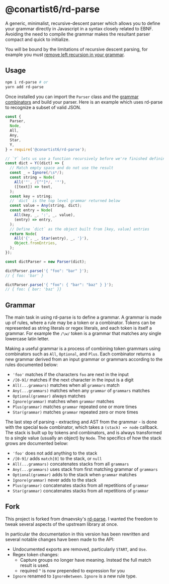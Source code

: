 # @conartist6/rd-parse

A generic, minimalist, recursive-descent parser which allows you to define your grammar directly in Javascript in a syntax closely related to EBNF. Avoiding the need to compile the grammar makes the resultant parser compact and quick to initialize.

You will be bound by the limitations of recursive descent parsing, for example you must [remove left recursion in your grammar](https://www.geeksforgeeks.org/removing-direct-and-indirect-left-recursion-in-a-grammar/).

## Usage

```sh
npm i rd-parse # or
yarn add rd-parse
```

Once installed you can import the `Parser` class and the [grammar combinators](#grammar) and build your parser. Here is an example which uses rd-parse to recognize a subset of valid JSON.

```js
const {
  Parser,
  Node,
  All,
  Any,
  Star,
  Y,
} = require('@conartist6/rd-parse');

// `Y` lets us use a function recursively before we're finished defining it
const dict = Y((dict) => {
  // Match empty space and do not use the result
  const _ = Ignore(/\s*/);
  const string = Node(
    All('"', /[^"]*/, '"'),
    ([text]) => text,
  );
  const key = string;
  // `dict` is the top level grammar returned below
  const value = Any(string, dict);
  const entry = Node(
    All(key, _, ':', _, value),
    (entry) => entry,
  );
  // Define `dict` as the object built from [key, value] entries
  return Node(
    All('{', _, Star(entry), _, '}'),
    Object.fromEntries,
  );
});

const dictParser = new Parser(dict);

dictParser.parse('{ "foo": "bar" }');
// { foo: 'bar' }

dictParser.parse('{ "foo": { "bar": "baz" } }');
// { foo: { bar: 'baz' }}
```

## Grammar

The main task in using rd-parse is to define a grammar. A grammar is made up of rules, where a rule may be a token or a combinator. Tokens can be represented as string literals or regex literals, and each token is itself a grammar. For example the `/\w/` token is a grammar that matches any single lowercase latin letter.

Making a useful grammar is a process of combining token grammars using combinators such as `All`, `Optional`, and `Plus`. Each combinator returns a new grammar derived from an input grammar or grammars according to the rules documented below:

- `'foo'` matches if the characters `foo` are next in the input
- `/[0-9]/` matches if the next character in the input is a digit
- `All(...grammars)` matches when all `grammars` match
- `Any(...grammars)` matches when any `grammar` of `grammars` matches
- `Optional(grammar)` always matches
- `Ignore(grammar)` matches when `grammar` matches
- `Plus(grammar)` matches `grammar` repeated one or more times
- `Star(grammar)` matches `grammar` repeated zero or more times

The last step of parsing - extracting and AST from the grammar - is done with the special `Node` combinator, which takes a `(stack) => node` callback. The stack is built up by tokens and combinators, and is always transformed to a single value (usually an object) by `Node`. The specifics of how the stack grows are documented below:

- `'foo'` does not add anything to the stack
- `/[0-9]/` adds `match[0]` to the stack, or `null`
- `All(...grammars)` concatenates stacks from all `grammars`
- `Any(...grammars)` uses stack from first matching grammar of `grammars`
- `Optional(grammar)` adds to the stack when `grammar` matches
- `Ignore(grammar)` never adds to the stack
- `Plus(grammar)` concatenates stacks from all repetitions of `grammar`
- `Star(grammar)` concatenates stacks from all repetitions of `grammar`

## Fork

This project is forked from dmaevsky's [rd-parse](https://github.com/dmaevsky/rd-parse). I wanted the freedom to tweak several aspects of the upstream library at once.

In particular the documentation in this version has been rewritten and several notable changes have been made to the API:

- Undocumented exports are removed, particularly `START`, and `Use`.
- Regex token changes:
  - Capture groups no longer have meaning. Instead the full match result is used.
  - required `^` is now prepended to expression for you
- `Ignore` renamed to `IgnoreBetween`. `Ignore` is a new rule type.
